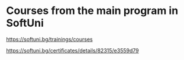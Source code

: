 # Courses from the main program in SoftUni

https://softuni.bg/trainings/courses


https://softuni.bg/certificates/details/82315/e3559d79
